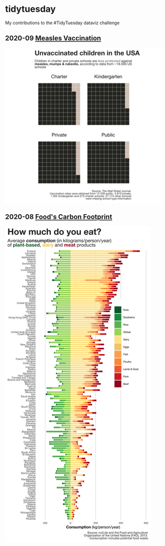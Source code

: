 # tidytuesday
My contributions to the #TidyTuesday dataviz challenge

## 2020-09 [Measles Vaccination](https://github.com/WSJ/measles-data)


![measles](https://github.com/Santihago/tidytuesday/blob/master/imgs/tidytuesday-2020-02-week-9.png?raw=true)


## 2020-08 [Food's Carbon Footprint](https://www.nu3.de/blogs/nutrition/food-carbon-footprint-index-2018)

![food](https://github.com/Santihago/tidytuesday/blob/master/imgs/tidytuesday-2020-02-week-8.png?raw=true)
